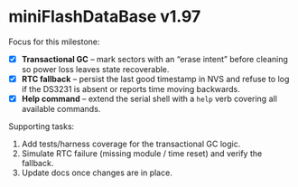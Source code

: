 # miniFlashDataBase v1.97

Focus for this milestone:

- [x] **Transactional GC** – mark sectors with an “erase intent” before cleaning
  so power loss leaves state recoverable.
- [x] **RTC fallback** – persist the last good timestamp in NVS and refuse to log
  if the DS3231 is absent or reports time moving backwards.
- [x] **Help command** – extend the serial shell with a `help` verb covering all
  available commands.

Supporting tasks:

1. Add tests/harness coverage for the transactional GC logic.
2. Simulate RTC failure (missing module / time reset) and verify the fallback.
3. Update docs once changes are in place.
